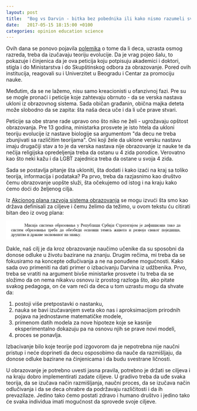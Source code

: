 ```yaml
---
layout: post
title:  "Bog vs Darvin - bitka bez pobednika ili kako nismo razumeli svrhu obrazovanja"
date:   2017-05-15 18:15:00 +0100
categories: opinion education science
---
```


Ovih dana se ponovo pojavila [polemika](http://rs.n1info.com/a246892/Vesti/Vesti/Posle-13-godina-Srbija-ponovo-muci-muku-s-Darvinom.html) o tome da li deca, uzrasta osmog razreda, treba da izučavaju teoriju evolucije. Da je vrag pojeo šalu, to pokazuje i činjenica da je ova peticija koju potpisuju akademici i doktori, stigla i do Ministarstva i do Skupštinskog odbora za obrazovanje. Pored ovih institucija, reagovali su i Univerzitet u Beogradu i Centar za promociju nauke. 

Međutim, da se ne lažemo, nisu samo kreacionisti u ofanzivnoj fazi. Pre su se mogle pronaći i peticije koje zahtevaju obrnuto - da se verska nastava ukloni iz obrazovnog sistema. Sada običan građanin, obična majka deteta može slobodno da se zapita: šta naša deca uče i da li uče prave stvari. 

Peticije sa obe strane rade upravo ono što niko ne želi - ugrožavaju opštost obrazovanja. Pre 13 godina, ministarka prosvete je isto 
htela da ukloni teoriju evolucije iz nastave biologije sa argumentom "da decu ne treba zbunjivati sa različitim teorijama". Oni koji žele da uklone versku nastavu imaju drugačiji stav a to je da verska nastava nije obrazovanje iz nauke te da nečija religijska opredeljenja
treba da ostanu u 4 zida porodice. Verovatno kao što neki kažu i da LGBT zajednica treba da ostane u svoja 4 zida. 

Sada se postavlja pitanje šta ukloniti, šta dodati i kako izaći na kraj sa toliko teorija, informacija i podataka? Pa prvo, treba da razjasnimo kao društvo čemu obrazovanje uopšte služi, šta očekujemo od istog i na kraju kako ćemo doći do željenog cilja. 

Iz [Akcionog plana razvoja sistema obrazovanja](http://www.mpn.gov.rs/wp-content/uploads/2015/08/Akcioni_plan.pdf) se mogu izvući šta smo kao država definisali za ciljeve i čemu želimo da težimo, u ovom tekstu ću citirati bitan deo iz ovog plana:

![Citat iz akcionog plana](images/citat.png)

Dakle, naš cilj je da kroz obrazovanje naučimo učenike da su sposobni da donose odluke u životu bazirane na znanju. Drugim rečima, mi treba da se fokusiramo na koncepte odlučivanja a ne na ponuđene mogućnosti. Kako sada ovo primeniti na dati primer o izbacivanju Darvina iz udžbenika. Prvo, treba se vratiti na argument bivše ministarke prosvete i tu treba da se složimo da on nema nikakvu osnovu iz prostog razloga što, ako pitate svakog pedagoga, on će vam reći da deca u tom uzrastu mogu da shvate da:

1. postoji više pretpostavki o nastanku,
2. nauka se bavi izučavanjem sveta oko nas i aproksimacijom prirodnih pojava na jednostavne matematičke modele,
3. primenom datih modela za nove hipoteze koje se kasnije eksperimentalno dokazuju pa na osnovu njih se prave novi modeli,
4. proces se ponavlja.

Izbacivanje bilo koje teorije pod izgovorom da je nepotrebna nije naučni pristup i neće doprineti da decu osposobimo da nauče da razmišljaju, da donose odluke bazirane na činjenicama i da budu svestrane ličnosti. 

U obrazovanje je potrebno uvesti jasna pravila, potrebno je držati se ciljeva i na kraju dobro implementirati zadate ciljeve. 
U gradivo treba da uđe svaka teorija, da se izučava način razmišljanja, naučni proces, da se izučava način odlučivanja i da se deca ohrabre da podržavaju različitosti i da ih prevazilaze. Jedino tako ćemo postati zdravo i humano društvo i jedino tako će svaka individua imati mogućnost da sprovede svoje ciljeve.
